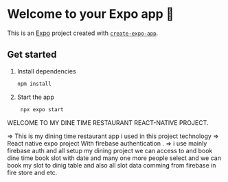 # Welcome to your Expo app 👋

This is an [Expo](https://expo.dev) project created with [`create-expo-app`](https://www.npmjs.com/package/create-expo-app).

## Get started

1. Install dependencies

   ```bash
   npm install
   ```

2. Start the app

   ```bash
    npx expo start
   ```

WELCOME TO MY DINE TIME RESTAURANT REACT-NATIVE PROJECT.

=> This is my dining time restaurant app i used in this project technology 
=> React native expo project With firebase authentication .
=> i use mainly firebase auth and all setup my dining project we can access to and book dine time book slot with date and many one more people select and we can book my slot to dinig table and also all slot data comming from firebase in fire store and etc.
